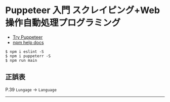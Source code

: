 # Puppeteer 入門 スクレイピング+Web操作自動処理プログラミング

- [Try Puppeteer](https://try-puppeteer.appspot.com/)
- [npm help docs](https://docs.npmjs.com/)

```shell
$ npm i eslint -S
$ npm i puppeterr -S
$ npm run main
```

## 正誤表

P.39 `Lungage` -> `Language`

---